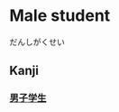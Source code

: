 # Male student 
だんしがくせい
## Kanji
### [男](../Kanji/kanji-dict/男.md)[子](子.md)[学](../Kanji/kanji-dict/学.md)[生](../Kanji/kanji-dict/生.md)
